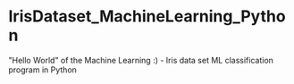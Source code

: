 # IrisDataset_MachineLearning_Python
"Hello World" of the Machine Learning :) - Iris data set ML classification program in Python
